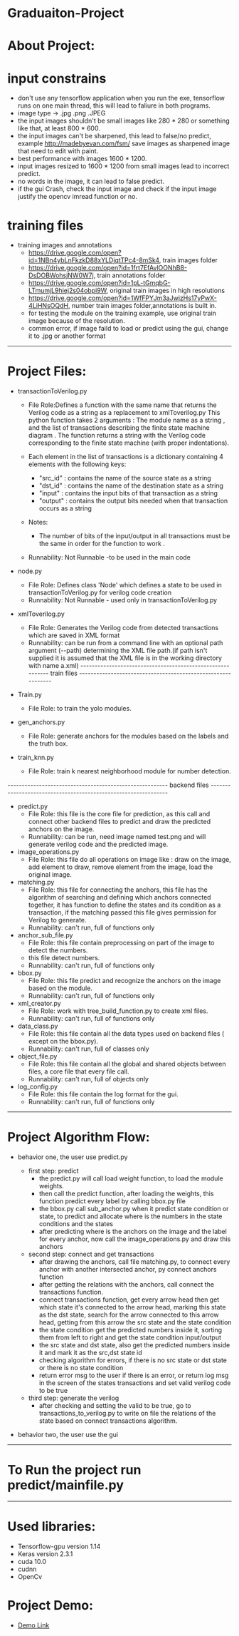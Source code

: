 # Graduaiton-Project
# About Project:
# input constrains 
  * don't use any tensorflow application when you run the exe, tensorflow runs on one main thread, this will lead to faliure in both programs.
  * image type -> .jpg .png .JPEG 
  * the input images shouldn't be small images like 280 * 280 or something like that, at least 800 * 600.
  * the input images can't be sharpened, this lead to false/no predict, example http://madebyevan.com/fsm/ save images as sharpened image that need to edit with paint.
  * best performance with images 1600 * 1200.
  * input images resized to 1600 * 1200 from small images lead to incorrect predict.
  * no words in the image, it can lead to false predict.
  * if the gui Crash, check the input image and check if the input image justify the opencv imread function or no.
  
  
# training files
* training images and annotations
  * https://drive.google.com/open?id=1NBn4ybLnFkzkD88xYLDjqtTPc4-8mSk4, train images folder 
  * https://drive.google.com/open?id=1frt7EfAvlOONhB8-DsDOBWohsjNW0W7j, train annotations folder
  * https://drive.google.com/open?id=1pL-tGmqbG-LTmumjL9hiej2s04obpi9W, original train images in high resolutions
  * https://drive.google.com/open?id=1WfFPYJm3aJwjzHs17yPwX-4LiHNsOQdH, number train images folder,annotations is built in.
  * for testing the module on the training example, use original train image because of the resolution.
  * common error, if image faild to load or predict using the gui, change it to .jpg or another format
----------------------------

# Project Files:
* transactionToVerilog.py 
  * File Role:Defines a function with the same name that returns the Verilog code as a string as a replacement to xmlToverilog.py 
This python function takes 2 arguments : The module name as a string , and the list of transactions describing the finite state   machine diagram . 
  The function returns a string with the Verilog code corresponding to the finite state machine (with proper indentations).
 
  * Each element in the list of transactions is a dictionary containing 4 elements with the following keys:
    * "src_id" : contains the name of the source state as a string
    * "dst_id" : contains the name of the destination state as a string
    * "input" : contains the input bits of that transaction as a string
    * "output" : contains the output bits needed when that transaction occurs as a string

  * Notes: 
    * The number of bits of the input/output in all transactions must be the same in order for the function to work .

  * Runnability: Not Runnable -to be used in the main code 

* node.py
  * File Role: Defines class 'Node' which defines a state to be used in transactionToVerilog.py for verilog code creation
  * Runnability: Not Runnable - used only in transactionToVerilog.py
* xmlToverilog.py
  * File Role: Generates the Verilog code from detected transactions which are saved in XML format
  * Runnability: can be run from a command line with an optional path argument (--path) determining the XML file path.(if path isn't supplied it is assumed that the XML file is in the working directory with name a.xml)
----------------------------------------------------------- train files -------------------------------------------------------------
* Train.py 
  * File Role: to train the yolo modules.
* gen_anchors.py
  * File Role: generate anchors for the modules based on the labels and the truth box.
* train_knn.py
  * File Role: train k nearest neighborhood module for number detection.
  
-------------------------------------------------------- backend files ---------------------------------------------------------------
* predict.py 
  * File Role: this file is the core file for prediction, as this call and connect other backend files to predict and draw the predicted anchors on the image.
  * Runnability: can be run, need image named test.png and will generate verilog code and the predicted image.
* image_operations.py 
  * File Role: this file do all operations on image like : draw on the image, add element to draw, remove element from the image, load the original image.
* matching.py
  * File Role: this file for connecting the anchors, this file has the algorithm of searching and defining which anchors connected together, it has function to define the states and its condition as a transaction, if the matching passed this file gives permission for Verilog to generate.
  * Runnability: can't run, full of functions only
* anchor_sub_file.py 
  * File Role: this file contain preprocessing on part of the image to detect the numbers.
  * this file detect numbers.
  * Runnability: can't run, full of functions only
* bbox.py 
  * File Role: this file predict and recognize the anchors on the image based on the module.
  * Runnability: can't run, full of functions only
* xml_creator.py
  * File Role: work with tree_build_function.py to create xml files.
  * Runnability: can't run, full of functions only
* data_class.py
  * File Role: this file contain all the data types used on backend files ( except on the bbox.py).
  * Runnability: can't run, full of classes only
* object_file.py
  * File Role: this file contain all the global and shared objects between files, a core file that every file call.
  * Runnability: can't run, full of objects only
* log_config.py
  * File Role: this file contain the log format for the gui.
  * Runnability: can't run, full of functions only
-----------------------------------------------------------------------------------------------------------------------------------
  
# Project Algorithm Flow:

* behavior one, the user use predict.py
  * first step: predict
    * the predict.py will call load weight function, to load the module weights.
    * then call the predict function, after loading the weights, this function predict every label by calling bbox.py file
    * the bbox.py call sub_anchor.py  when it predict state condition or state, to predict and allocate where is the numbers in the state conditions and the states
    * after predicting where is the anchors on the image and the label for every anchor, now call the image_operations.py and draw this anchors
  * second step: connect and get transactions
    * after drawing the anchors, call file matching.py, to connect every anchor with another intersected anchor, py connect anchors function
    * after getting the relations with the anchors, call connect the transactions function.
    * connect transactions function, get every arrow head then get which state it's connected to the arrow head, marking this state as the dst state, search for the arrow connected to this arrow head, getting from this arrow the src state and the state condition
    * the state condition get the predicted numbers inside it, sorting them from left to right and get the state condition input/output
    * the src state and dst state, also get the predicted numbers inside it and mark it as the src,dst state id
    * checking algorithm for errors, if there is no src state or dst state or there is no state condition
    * return error msg to the user if there is an error, or return log msg in the screen of the states transactions and set valid verilog code to be true
  * third step: generate the verilog
    * after checking and setting the valid to be true, go to transactions_to_verilog.py to write on file the relations of the state based on connect transactions algorithm.
  
  
* behavior two, the user use the gui
  
----------------------------
# To Run the project run predict/mainfile.py
----------------------------
# Used libraries:
 * Tensorflow-gpu version 1.14
 * Keras version 2.3.1
 * cuda 10.0
 * cudnn
 * OpenCv
# Project Demo:
 * [Demo Link](https://drive.google.com/open?id=1DU-FfDiuBAhmYHOsoOOwWzaueoBSbYg8)
